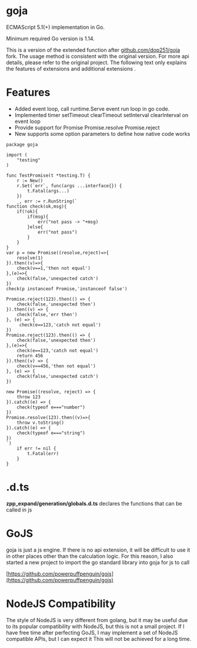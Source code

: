goja
====

ECMAScript 5.1(+) implementation in Go.

Minimum required Go version is 1.14.

This is a version of the extended function after [github.com/dop251/goja](https://github.com/dop251/goja) fork. The usage method is consistent with the original version. For more api details, please refer to the original project. The following text only explains the features of extensions and additional extensions .

Features
====

* Added event loop, call runtime.Serve event run loop in go code.
* Implemented timer setTimeout clearTimeout setInterval clearInterval on event loop
* Provide support for Promise Promise.resolve Promise.reject
* New supports some option parameters to define how native code works
```
package goja

import (
	"testing"
)

func TestPromise(t *testing.T) {
	r := New()
	r.Set(`err`, func(args ...interface{}) {
		t.Fatal(args...)
	})
	_, err := r.RunString(`
function check(ok,msg){
	if(!ok){
		if(msg){
			err("not pass -> "+msg)
		}else{
			err("not pass")
		}
	}
}
var p = new Promise((resolve,reject)=>{
	resolve(1)
}).then((v)=>{
	check(v==1,'then not equal')
},(e)=>{
	check(false,'unexpected catch')
})
check(p instanceof Promise,'instanceof false')

Promise.reject(123).then(() => {
    check(false,'unexpected then')
}).then((v) => {
	check(false,'err then')
}, (e) => {
	 check(e==123,'catch not equal')
})
Promise.reject(123).then(() => {
    check(false,'unexpected then')
},(e)=>{
	check(e==123,'catch not equal')
	return 456
}).then((v) => {
	check(v==456,'then not equal')
}, (e) => {
	check(false,'unexpected catch')
})

new Promise((resolve, reject) => {
    throw 123
}).catch((e) => {
    check(typeof e==="number")
})
Promise.resolve(123).then((v)=>{
	throw v.toString()
}).catch((e) => {
    check(typeof e==="string")
})
`)
	if err != nil {
		t.Fatal(err)
	}
}
```
.d.ts
====

**zpp_expand/generation/globals.d.ts** declares the functions that can be called in js

GoJS
====

goja is just a js engine. If there is no api extension, it will be difficult to use it in other places other than the calculation logic. For this reason, I also started a new project to import the go standard library into goja for js to call

[https://github.com/powerpuffpenguin/gojs](https://github.com/powerpuffpenguin/gojs)

NodeJS Compatibility
====

The style of NodeJS is very different from golang, but it may be useful due to its popular compatibility with NodeJS, but this is not a small project. If I have free time after perfecting GoJS, I may implement a set of NodeJS compatible APIs, but I can expect it This will not be achieved for a long time.